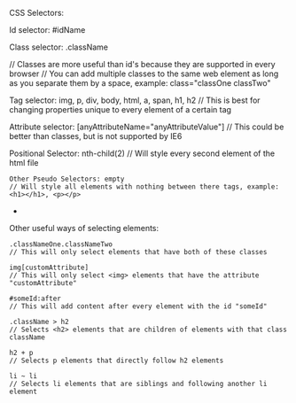 CSS Selectors:



Id selector: #idName


Class selector: .className

// Classes are more useful than id's because they are supported in every browser
// You can add multiple classes to the same web element as long as you separate them by a space, example: class="classOne classTwo"


Tag selector: img, p, div, body, html, a, span, h1, h2
// This is best for changing properties unique to every element of a certain tag


Attribute selector: [anyAttributeName="anyAttributeValue"]
// This could be better than classes, but is not supported by IE6


Positional Selector: nth-child(2)
// Will style every second element of the html file

```
Other Pseudo Selectors: empty
// Will style all elements with nothing between there tags, example: <h1></h1>, <p></p>
```

-

Other useful ways of selecting elements:

```
.classNameOne.classNameTwo
// This will only select elements that have both of these classes

img[customAttribute]
// This will only select <img> elements that have the attribute "customAttribute"

#someId:after
// This will add content after every element with the id "someId"

.className > h2
// Selects <h2> elements that are children of elements with that class className

h2 + p
// Selects p elements that directly follow h2 elements

li ~ li
// Selects li elements that are siblings and following another li element
```
